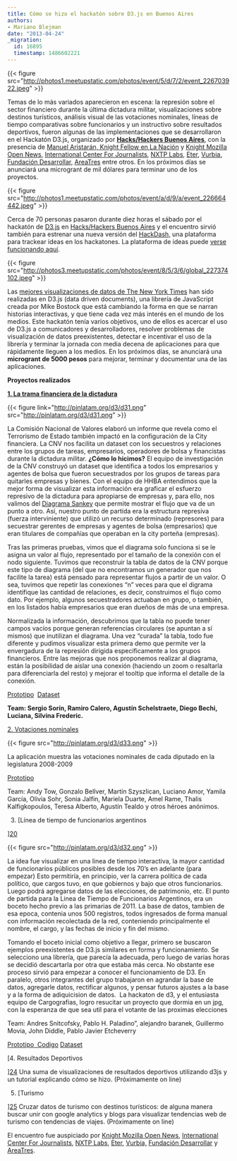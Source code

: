 ```yaml
---
title: Cómo se hizo el hackatón sobre D3.js en Buenos Aires
authors:
- Mariano Blejman
date: "2013-04-24"
_migration:
  id: 16895
  timestamp: 1486602221
---
```


{{< figure src="http://photos1.meetupstatic.com/photos/event/5/d/7/2/event_226703922.jpeg" >}}

Temas de lo más variados aparecieron en escena: la represión sobre el sector financiero durante la última dictadura militar, visualizaciones sobre destinos turísticos, análisis visual de las votaciones nominales, líneas de tiempo comparativas sobre funcionarios y un instructivo sobre resultados deportivos, fueron algunas de las implementaciones que se desarrollaron en el Hackatón D3.js, organizado por [**Hacks/Hackers Buenos Aires**][1], con la presencia de [Manuel Aristarán, Knight Fellow en La Nación][2] y [Knight Mozilla Open News][3], [International Center For Journalists][4], [NXTP Labs][5], [Eter][6], [Vurbia,][7] [Fundación Desarrollar,][8] [AreaTres][9] entre otros. En los próximos días se anunciará una microgrant de mil dólares para terminar uno de los proyectos.

{{< figure src="http://photos1.meetupstatic.com/photos/event/a/d/9/a/event_226664442.jpeg" >}}

Cerca de 70 personas pasaron durante diez horas el sábado por el hackatón de [D3.js][10] en [Hacks/Hackers Buenos Aires][1] y el encuentro sirvió también para estrenar una nueva versión del [HackDash][11], una plataforma para trackear ideas en los hackatones. La plataforma de ideas puede [verse funcionando aquí][12].

{{< figure src="http://photos3.meetupstatic.com/photos/event/8/5/3/6/global_227374102.jpeg" >}}

Las [mejores visualizaciones de datos de The New York Times][13] han sido realizadas en D3.js (data driven documents), una librería de JavaScript creada por Mike Bostock que está cambiando la forma en que se narran historias interactivas, y que tiene cada vez más interés en el mundo de los medios. Este hackatón tenía varios objetivos, uno de ellos es acercar el uso de D3.js a comunicadores y desarrolladores, resolver problemas de visualización de datos preexistentes, detectar e incentivar el uso de la librería y terminar la jornada con media decena de aplicaciones para que rápidamente lleguen a los medios. En los próximos días, se anunciará una **microgrant de 5000 pesos** para mejorar, terminar y documentar una de las aplicaciones.

**Proyectos realizados**

**[1. La trama financiera de la dictadura][14]**

{{< figure link="http://pinlatam.org/d3/d31.png" src="http://pinlatam.org/d3/d31.png" >}}

La Comisión Nacional de Valores elaboró un informe que revela como el Terrorismo de Estado también impactó en la configuración de la City financiera. La CNV nos facilita un dataset con los secuestros y relaciones entre los grupos de tareas, empresarios, operadores de bolsa y financistas durante la dictadura militar. **¿Cómo lo hicimos?** El equipo de investigación de la CNV construyó un dataset que identifica a todos los empresarios y agentes de bolsa que fueron secuestrados por los grupos de tareas para quitarles empresas y bienes. Con el equipo de HHBA entendimos que la mejor forma de visualizar esta información era graficar el esfuerzo represivo de la dictadura para apropiarse de empresas y, para ello, nos valimos del [Diagrama Sankey][15] que permite mostrar el flujo que va de un punto a otro. Así, nuestro punto de partida era la estructura represiva (fuerza interviniente) que utilizó un recurso determinado (represores) para secuestrar gerentes de empresas y agentes de bolsa (empresarios) que eran titulares de compañías que operaban en la city porteña (empresas).

Tras las primeras pruebas, vimos que el diagrama solo funciona si se le asigna un valor al flujo, representado por el tamaño de la conexión con el nodo siguiente. Tuvimos que reconstruir la tabla de datos de la CNV porque este tipo de diagrama (del que no encontramos un generador que nos facilite la tarea) está pensado para representar flujos a partir de un valor. O sea, tuvimos que repetir las conexiones &#8220;n&#8221; veces para que el digrama identifique las cantidad de relaciones, es decir, construimos el flujo como dato. Por ejemplo, algunos secuestradores actuaban en grupo, o también, en los listados había empresarios que eran dueños de más de una empresa.

Normalizada la información, descubrimos que la tabla no puede tener campos vacíos porque generan referencias circulares (se apuntan a sí mismos) que inutilizan el diagrama. Una vez &#8220;curada&#8221; la tabla, todo fue diferente y pudimos visualizar esta primera demo que permite ver la envergadura de la represión dirigida específicamente a los grupos financieros. Entre las mejoras que nos proponemos realizar al diagrama, están la posibilidad de aislar una conexión (haciendo un zoom o resaltarla para diferenciarla del resto) y mejorar el tooltip que informa el detalle de la conexión.

[Prototipo][16]  [Dataset][17]

 **Team: Sergio Sorín, Ramiro Calero, Agustín Schelstraete, Diego Bechi, Luciana, Silvina Frederic.**

[2. Votaciones nominales][18]

{{< figure src="http://pinlatam.org/d3/d33.png" >}}

La aplicación muestra las votaciones nominales de cada diputado en la legislatura 2008-2009

[Prototipo][19]

Team: Andy Tow, Gonzalo Bellver, Martín Szyszlican, Luciano Amor, Yamila García, Olivia Sohr, Sonia Jalfin, Mariela Duarte, Amel Rame, Thalis Kalfigkopoulos, Teresa Alberto, Agustín Tealdo y otros héroes anónimos.

3. [Línea de tiempo de funcionarios argentinos

][20] 

{{< figure src="http://pinlatam.org/d3/d32.png" >}}

La idea fue visualizar en una linea de tiempo interactiva, la mayor cantidad de funcionarios públicos posibles desde los 70&#8217;s en adelante (para empezar) Esto permitiría, en principio, ver la carrera política de cada político, que cargos tuvo, en que gobiernos y bajo que otros funcionarios. Luego podrá agregarse datos de las elecciones, de patrimonio, etc. El punto de partida para la Linea de Tiempo de Funcionarios Argentinos, era un boceto hecho previo a las primarias de 2011. La base de datos, tambien de esa epoca, contenia unos 500 registros, todos ingresados de forma manual con información recolectada de la red, conteniendo principalmente el nombre, el cargo, y las fechas de inicio y fin del mismo.

Tomando el boceto inicial como objetivo a llegar, primero se buscaron ejemplos preexistentes de D3.js similares en forma y funcionamiento. Se selecciono una librería, que parecía la adecuada, pero luego de varias horas se decidió descartarla por otra que estaba más cerca. No obstante ese proceso sirvió para empezar a conocer el funcionamiento de D3. En paralelo, otros integrantes del grupo trabajaron en agrandar la base de datos, agregarle datos, rectificar algunos, y pensar futuros ajustes a la base y a la forma de adiquicision de datos.  La hackaton de d3, y el entusiasta equipo de Cargografias, logro resucitar un proyecto que dormia en un jpg, con la esperanza de que sea util para el votante de las proximas elecciones

Team: Andres Snitcofsky, Pablo H. Paladino&#8221;, alejandro baranek, Guillermo Movia, John Diddle, Pablo Javier Etcheverry

[Prototipo][21][  Codigo][22] [Dataset][23]

[4. Resultados Deportivos

][24] Una suma de visualizaciones de resultados deportivos utilizando d3js y un tutorial explicando cómo se hizo. (Próximamente on line)

5. [Turismo

][25] Cruzar datos de turismo con destinos turísticos: de alguna manera buscar unir con google analytics y blogs para visualizar tendencias web de turismo con tendencias de viajes. (Próximamente on line)

El encuentro fue auspiciado por [Knight Mozilla Open News][3], [International Center For Journalists][4], [NXTP Labs][5], [Eter][6], [Vurbia,][7] [Fundación Desarrollar][8] y [AreaTres][9].

 [1]: http://meetupba.hackshackers.com
 [2]: http://www.mozillaopennews.org/fellowships/2013meet.html#manuel
 [3]: http://mozillaopennews.org
 [4]: http://www.icfj.org
 [5]: http://nxtplabs.com
 [6]: http://www.eter.org.ar
 [7]: http://vurbia.com
 [8]: http://www.desarrollar.org.ar
 [9]: http://areatresworkplace.com/
 [10]: http://d3js.org
 [11]: http://hackdash.org
 [12]: http://d3viz.hackdash.org
 [13]: http://bost.ocks.org/mike/
 [14]: http://d3viz.hackdash.org/p/51708a3407602f0940001b2c
 [15]: http://bost.ocks.org/mike/sankey/
 [16]: http://cnv.hhba.info/
 [17]: http://cnv.hhba.info/js/dataset.js
 [18]: http://d3viz.hackdash.org/p/5170c9c735248dcd65000599
 [19]: http://andytow.com/scripts/disciplina/
 [20]: http://d3viz.hackdash.org/p/5171c538da02dc1873001b4e
 [21]: http://test.soviet.com.ar/cargo/
 [22]: https://github.com/hhba/cargografias/
 [23]: https://www.google.com/fusiontables/DataSource?docid=1u3Q0PPtatQbnLBgV9liDNgCcHJk7Uy6kD7ULEYw#rows:id=1
 [24]: http://d3viz.hackdash.org/p/51729980da02dc1873002e86
 [25]: http://d3viz.hackdash.org/p/517089cb07602f0940001a0c